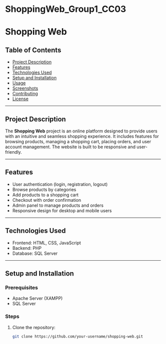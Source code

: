 ﻿# ShoppingWeb_Group1_CC03

# Shopping Web  

## Table of Contents  
- [Project Description](#project-description)  
- [Features](#features)  
- [Technologies Used](#technologies-used)  
- [Setup and Installation](#setup-and-installation)  
- [Usage](#usage)  
- [Screenshots](#screenshots)  
- [Contributing](#contributing)  
- [License](#license)  

---

## Project Description  
The **Shopping Web** project is an online platform designed to provide users with an intuitive and seamless shopping experience. It includes features for browsing products, managing a shopping cart, placing orders, and user account management. The website is built to be responsive and user-friendly.  

---

## Features  
- User authentication (login, registration, logout)  
- Browse products by categories  
- Add products to a shopping cart  
- Checkout with order confirmation  
- Admin panel to manage products and orders  
- Responsive design for desktop and mobile users  

---

## Technologies Used  
- Frontend: HTML, CSS, JavaScript
- Backend: PHP
- Database: SQL Server  

---

## Setup and Installation  
### Prerequisites  
- Apache Server (XAMPP)
- SQL Server  

### Steps  
1. Clone the repository:  
   ```bash  
   git clone https://github.com/your-username/shopping-web.git  
